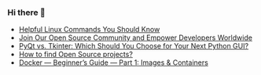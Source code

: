 ### Hi there 👋


<!-- BLOG-POST-LIST:START -->
- [Helpful Linux Commands You Should Know](https://app.daily.dev/posts/ZJU9j2ZL0?utm_source=rss&utm_medium=bookmarks&utm_campaign=jZu2oVM8P7ANqyhPj594t)
- [Join Our Open Source Community and Empower Developers Worldwide](https://app.daily.dev/posts/fkfoONxaC?utm_source=rss&utm_medium=bookmarks&utm_campaign=jZu2oVM8P7ANqyhPj594t)
- [PyQt vs. Tkinter: Which Should You Choose for Your Next Python GUI?](https://app.daily.dev/posts/CoaCnPZOG?utm_source=rss&utm_medium=bookmarks&utm_campaign=jZu2oVM8P7ANqyhPj594t)
- [How to find Open Source projects?](https://app.daily.dev/posts/unr2J3f7H?utm_source=rss&utm_medium=bookmarks&utm_campaign=jZu2oVM8P7ANqyhPj594t)
- [Docker — Beginner’s Guide — Part 1: Images &amp; Containers](https://app.daily.dev/posts/5SRaxuUZe?utm_source=rss&utm_medium=bookmarks&utm_campaign=jZu2oVM8P7ANqyhPj594t)
<!-- BLOG-POST-LIST:END -->

